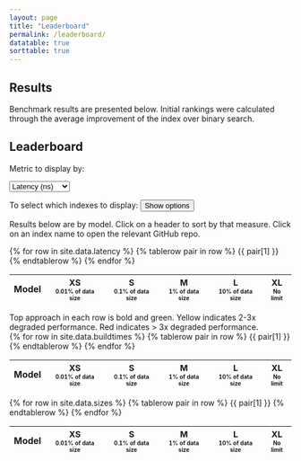 ```yaml
---
layout: page
title: "Leaderboard"
permalink: /leaderboard/
datatable: true
sorttable: true
---
```

<script src="https://ajax.googleapis.com/ajax/libs/jquery/3.5.1/jquery.min.js"></script>

## Results
Benchmark results are presented below. Initial rankings were calculated through 
the average improvement of the index over binary search.

## Leaderboard
Metric to display by:
<script src="/scripts/sorttable.js" type="text/javascript"></script>
<select id="select">
    <option value="latency-leaderboard">Latency (ns)</option>
    <option value="buildtime-leaderboard">Build time (ns)</option>
    <option value="size-leaderboard">Size</option>
</select>

To select which indexes to display:
<button id="displayToggle" onclick="changeDisplay()">Show options</button>
<script type="text/javascript">
function changeDisplay() {
    if ($("#display").is(":visible")) {
        document.getElementById("display").style.display = "None";
        document.getElementById("displayToggle").innerHTML = "Show options";
    } else {
        document.getElementById("display").style.display = "Block";
        document.getElementById("displayToggle").innerHTML = "Hide table";
    }
}
</script>
<div id="display" style="height:400px;overflow:auto;display:none;">
<table id="display-boxes">
<tbody>
    {% for row in site.data.latency %}
    <tr>
        <td>
            <input type='checkbox' name='filter' id={{ row.Name }} value={{ row.Name }} />
            {{ row.Name }}
        </td>
    </tr>
    {% endfor %}
</tbody>
</table>
</div>
<script src="/scripts/checkbox.js" type="text/javascript"></script>

Results below are by model. Click on a header to sort by that measure. Click on an index name to open the relevant GitHub repo.

<div id="latency-leaderboard" class = "group">
<table id="latency-table" class="sortable">
    <thead>
        <tr>
            <th>Model</th>
            <th style="text-align:center;"><span style="font-size:15px;">XS</span><br>
            <span style="font-size:10px;">0.01% of data size</span></th>
            <th style="text-align:center;"><span style="font-size:15px;">S</span><br>
            <span style="font-size:10px;">0.1% of data size</span></th>
            <th style="text-align:center;"><span style="font-size:15px;">M</span><br>
            <span style="font-size:10px;">1% of data size</span></th>
            <th style="text-align:center;"><span style="font-size:15px;">L</span><br>
            <span style="font-size:10px;">10% of data size</span></th>
            <th style="text-align:center;"><span style="font-size:15px;">XL</span><br>
            <span style="font-size:10px;">No limit</span></th>
        </tr>
    </thead>
    <tbody>
    {% for row in site.data.latency %}
        {% tablerow pair in row %}
        {{ pair[1] }}
        {% endtablerow %}
    {% endfor %}
    </tbody>
</table>
Top approach in each row is bold and green. Yellow indicates 2-3x degraded performance. Red indicates > 3x degraded performance.
<script src="/scripts/annotate.js" type="text/javascript"></script>
</div>
<div id="buildtime-leaderboard" class = "group">
<table id="buildtime-table" class="sortable">
    <thead>
        <tr>
            <th>Model</th>
            <th style="text-align:center;"><span style="font-size:15px;">XS</span><br>
            <span style="font-size:10px;">0.01% of data size</span></th>
            <th style="text-align:center;"><span style="font-size:15px;">S</span><br>
            <span style="font-size:10px;">0.1% of data size</span></th>
            <th style="text-align:center;"><span style="font-size:15px;">M</span><br>
            <span style="font-size:10px;">1% of data size</span></th>
            <th style="text-align:center;"><span style="font-size:15px;">L</span><br>
            <span style="font-size:10px;">10% of data size</span></th>
            <th style="text-align:center;"><span style="font-size:15px;">XL</span><br>
            <span style="font-size:10px;">No limit</span></th>
        </tr>
    </thead>
    <tbody>
    {% for row in site.data.buildtimes %}
        {% tablerow pair in row %}
        {{ pair[1] }}
        {% endtablerow %}
    {% endfor %}
    </tbody>
</table>
</div>
<div id="size-leaderboard" class = "group">
<table id="size-table" class="sortable">
    <thead>
        <tr>
            <th>Model</th>
            <th style="text-align:center;"><span style="font-size:15px;">XS</span><br>
            <span style="font-size:10px;">0.01% of data size</span></th>
            <th style="text-align:center;"><span style="font-size:15px;">S</span><br>
            <span style="font-size:10px;">0.1% of data size</span></th>
            <th style="text-align:center;"><span style="font-size:15px;">M</span><br>
            <span style="font-size:10px;">1% of data size</span></th>
            <th style="text-align:center;"><span style="font-size:15px;">L</span><br>
            <span style="font-size:10px;">10% of data size</span></th>
            <th style="text-align:center;"><span style="font-size:15px;">XL</span><br>
            <span style="font-size:10px;">No limit</span></th>
        </tr>
    </thead>
    <tbody>
    {% for row in site.data.sizes %}
        {% tablerow pair in row %}
        {{ pair[1] }}
        {% endtablerow %}
    {% endfor %}
    </tbody>
</table>
</div>